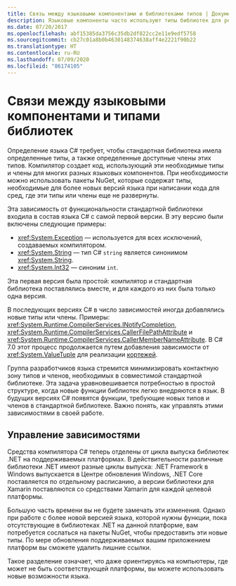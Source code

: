 ```yaml
---
title: Связь между языковыми компонентами и библиотеками типов | Документы Майкрософт
description: Языковые компоненты часто используют типы библиотек для реализации. Изучите эту связь.
ms.date: 07/20/2017
ms.openlocfilehash: abf15385da3756c35db2df822cc2e11e9edf5758
ms.sourcegitcommit: cb27c01a8b0b4630148374638aff4e2221f90b22
ms.translationtype: HT
ms.contentlocale: ru-RU
ms.lasthandoff: 07/09/2020
ms.locfileid: "86174105"
---
```

# <a name="relationships-between-language-features-and-library-types"></a>Связи между языковыми компонентами и типами библиотек

Определение языка C# требует, чтобы стандартная библиотека имела определенные типы, а также определенные доступные члены этих типов. Компилятор создает код, использующий эти необходимые типы и члены для многих разных языковых компонентов. При необходимости можно использовать пакеты NuGet, которые содержат типы, необходимые для более новых версий языка при написании кода для сред, где эти типы или члены еще не развернуты.

Эта зависимость от функциональности стандартной библиотеки входила в состав языка C# с самой первой версии. В эту версию были включены следующие примеры:

* <xref:System.Exception> — используется для всех исключений, создаваемых компилятором.
* <xref:System.String> — тип C# `string` является синонимом <xref:System.String>.
* <xref:System.Int32> — синоним `int`.

Эта первая версия была простой: компилятор и стандартная библиотека поставлялись вместе, и для каждого из них была только одна версия.

В последующих версиях C# в число зависимостей иногда добавлялись новые типы или члены. Примеры: <xref:System.Runtime.CompilerServices.INotifyCompletion>, <xref:System.Runtime.CompilerServices.CallerFilePathAttribute> и <xref:System.Runtime.CompilerServices.CallerMemberNameAttribute>. В C# 7.0 этот процесс продолжается путем добавления зависимости от <xref:System.ValueTuple> для реализации [кортежей](../language-reference/builtin-types/value-tuples.md).

Группа разработчиков языка стремится минимизировать контактную зону типов и членов, необходимых в совместимой стандартной библиотеке. Эта задача уравновешивается потребностью в простой структуре, когда новые функции библиотек легко внедряются в язык. В будущих версиях C# появятся функции, требующие новых типов и членов в стандартной библиотеке. Важно понять, как управлять этими зависимостями в своей работе.

## <a name="managing-your-dependencies"></a>Управление зависимостями

Средства компилятора C# теперь отделены от цикла выпуска библиотек .NET на поддерживаемых платформах. В действительности различные библиотеки .NET имеют разные циклы выпуска: .NET Framework в Windows выпускается в Центре обновления Windows, .NET Core поставляется по отдельному расписанию, а версии библиотеки для Xamarin поставляются со средствами Xamarin для каждой целевой платформы.

Большую часть времени вы не будете замечать эти изменения. Однако при работе с более новой версией языка, которой нужны функции, пока отсутствующие в библиотеках .NET на данной платформе, вам потребуется сослаться на пакеты NuGet, чтобы предоставить эти новые типы.
По мере обновления поддерживаемых вашим приложением платформ вы сможете удалить лишние ссылки.

Такое разделение означает, что даже ориентируясь на компьютеры, где может не быть соответствующей платформы, вы можете использовать новые возможности языка.
